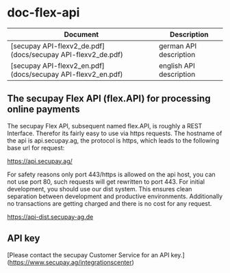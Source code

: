doc-flex-api
============

| Document | Description
| ----- | ------
| [secupay API-flexv2_de.pdf](docs/secupay API-flexv2_de.pdf) | german API description
| [secupay API-flexv2_en.pdf](docs/secupay API-flexv2_en.pdf) | english API description

## The secupay Flex API (flex.API) for processing online payments

The secupay Flex API, subsequent named flex.API, is roughly a REST Interface. Therefor its fairly easy to use via https requests.
The hostname of the api is api.secupay.ag, the protocol is https, which leads to the following base url for request:

https://api.secupay.ag/

For safety reasons only port 443/https is allowed on the api host, you can not use port 80, such requests will get rewritten to port 443.
For initial development, you should use our dist system. This ensures clean separation between development and productive environments. 
Additionally no transactions are getting charged and there is no cost for any request.

https://api-dist.secupay-ag.de

## API key
[Please contact the secupay Customer Service for an API key.] (https://www.secupay.ag/integrationscenter)
